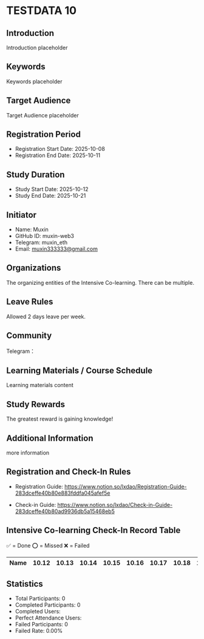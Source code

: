 # TESTDATA 10

## Introduction

Introduction placeholder

## Keywords

Keywords placeholder

## Target Audience

Target Audience placeholder

## Registration Period

- Registration Start Date: 2025-10-08
- Registration End Date: 2025-10-11

## Study Duration

- Study Start Date: 2025-10-12
- Study End Date: 2025-10-21

## Initiator

- Name: Muxin
- GitHub ID: muxin-web3
- Telegram: muxin_eth
- Email: muxin333333@gmail.com

## Organizations

The organizing entities of the Intensive Co-learning. There can be multiple. 

## Leave Rules

Allowed 2 days leave per week.

## Community

Telegram：

## Learning Materials / Course Schedule

Learning materials content

## Study Rewards

The greatest reward is gaining knowledge!

## Additional Information

more information

## Registration and Check-In Rules

- Registration Guide: https://www.notion.so/lxdao/Registration-Guide-283dceffe40b80e883fddfa045afef5e

- Check-in Guide: https://www.notion.so/lxdao/Check-in-Guide-283dceffe40b80ad9936db5a15468eb5

## Intensive Co-learning Check-In Record Table

✅ = Done ⭕️ = Missed ❌ = Failed

<!-- START_COMMIT_TABLE -->
| Name | 10.12 | 10.13 | 10.14 | 10.15 | 10.16 | 10.17 | 10.18 | 10.19 | 10.20 | 10.21 |
| ------------- | ---- | ---- | ---- | ---- | ---- | ---- | ---- | ---- | ---- | ---- |
<!-- END_COMMIT_TABLE -->


<!-- STATISTICALDATA_START -->
## Statistics

- Total Participants: 0
- Completed Participants: 0
- Completed Users: 
- Perfect Attendance Users: 
- Failed Participants: 0
- Failed Rate: 0.00%
<!-- STATISTICALDATA_END -->

